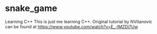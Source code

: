 # snake_game
Learning C++ 
This is just me learning C++. Original tutorial by NVitanovic can be found at https://www.youtube.com/watch?v=E_-lMZDi7Uw
